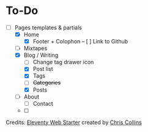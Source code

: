 # To-Do

- [ ] Pages templates & partials
  - [x] Home
    - [X] Footer + Colophon
      – [ ] Link to Github
  - [ ] Mixtapes
  - [x] Blog / Writing
    - [ ] Change tag drawer icon
    - [x] Post list
    - [x] Tags
    - [ ] ~~Categories~~
    - [x] Posts
  - [ ] About
    - [ ] Contact
  - [ ]

Credits:
[Eleventy Web Starter](https://eleventywebstarter.netlify.app) created by [Chris Collins](https://www.chrissy.dev)
